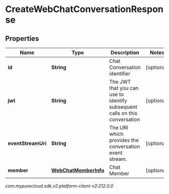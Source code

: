 # CreateWebChatConversationResponse


## Properties

| Name | Type | Description | Notes |
| ------------ | ------------- | ------------- | ------------- |
| **id** | **String** | Chat Conversation identifier |  [optional] |
| **jwt** | **String** | The JWT that you can use to identify subsequent calls on this conversation |  [optional] |
| **eventStreamUri** | **String** | The URI which provides the conversation event stream. |  [optional] |
| **member** | [**WebChatMemberInfo**](WebChatMemberInfo) | Chat Member |  [optional] |




_com.mypurecloud.sdk.v2:platform-client-v2:212.0.0_
